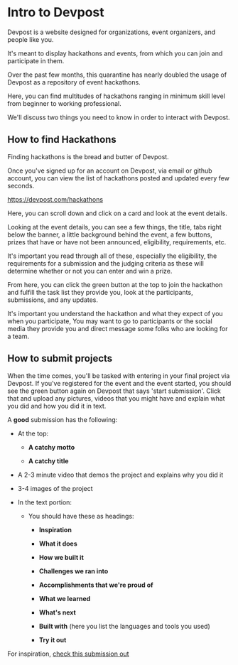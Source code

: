 # Intro to Devpost

Devpost is a website designed for organizations, event organizers, and people like you.

It's meant to display hackathons and events, from which you can join and participate in them.

Over the past few months, this quarantine has nearly doubled the usage of Devpost as a repository of event hackathons.

Here, you can find multitudes of hackathons ranging in minimum skill level from beginner to working professional.

We'll discuss two things you need to know in order to interact with Devpost.

## How to find Hackathons

Finding hackathons is the bread and butter of Devpost.

Once you've signed up for an account on Devpost, via email or github account, you can view the list of hackathons posted and updated every few seconds.

https://devpost.com/hackathons

Here, you can scroll down and click on a card and look at the event details.

Looking at the event details, you can see a few things, the title, tabs right below the banner, a little background behind the event, a few buttons, prizes that have or have not been announced, eligibility, requirements, etc.

It's important you read through all of these, especially the eligibility, the requirements for a submission and the judging criteria as these will determine whether or not you can enter and win a prize.

From here, you can click the green button at the top to join the hackathon and fulfill the task list they provide you, look at the participants, submissions, and any updates.

It's important you understand the hackathon and what they expect of you when you participate, You may want to go to participants or the social media they provide you and direct message some folks who are looking for a team.

## How to submit projects

When the time comes, you'll be tasked with entering in your final project via Devpost. If you've registered for the event and the event started, you should see the green button again on Devpost that says 'start submission'.  Click that and upload any pictures, videos that you might have and explain what you did and how you did it in text.

A **good** submission has the following:

- At the top:

    - **A catchy motto**

    - **A catchy title**

- A 2-3 minute video that demos the project and explains why you did it

- 3-4 images of the project

- In the text portion:

    * You should have these as headings:

        - **Inspiration**

        - **What it does**

        - **How we built it**

        - **Challenges we ran into**

        - **Accomplishments that we're proud of**

        - **What we learned**

        - **What's next**

        - **Built with** (here you list the languages and tools you used)

        - **Try it out**

For inspiration, [check this submission out](https://devpost.com/software/d8dungeon)
